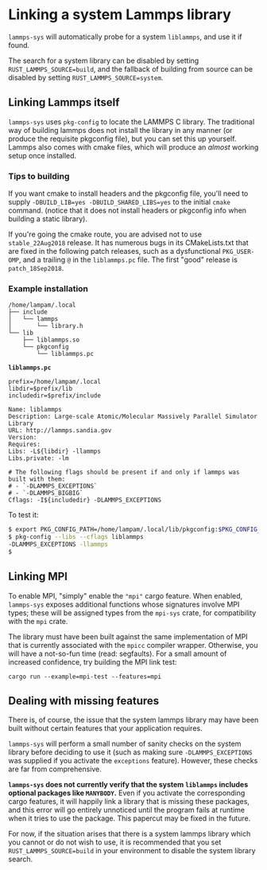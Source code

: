 # Linking a system Lammps library

`lammps-sys` will automatically probe for a system `liblammps`, and use it if found.

The search for a system library can be disabled by setting `RUST_LAMMPS_SOURCE=build`, and the fallback of building from source can be disabled by setting `RUST_LAMMPS_SOURCE=system`.

## Linking Lammps itself

`lammps-sys` uses `pkg-config` to locate the LAMMPS C library.  The traditional way of building lammps does not install the library in any manner (or produce the requisite pkgconfig file), but you can set this up yourself.  Lammps also comes with cmake files, which will produce an *almost* working setup once installed.

### Tips to building

If you want cmake to install headers and the pkgconfig file, you'll need to supply `-DBUILD_LIB=yes -DBUILD_SHARED_LIBS=yes` to the initial `cmake` command. (notice that it does not install headers or pkgconfig info when building a static library).

If you're going the cmake route, you are advised not to use `stable_22Aug2018` release.  It has numerous bugs in its CMakeLists.txt that are fixed in the following patch releases, such as a dysfunctional `PKG_USER-OMP`, and a trailing `@` in the `liblammps.pc` file.  The first "good" release is `patch_18Sep2018`.

### Example installation

```
/home/lampam/.local
├── include
│   └── lammps
│       └── library.h
└── lib
    ├── liblammps.so
    └── pkgconfig
        └── liblammps.pc
```

**`liblammps.pc`**
```
prefix=/home/lampam/.local
libdir=$prefix/lib
includedir=$prefix/include

Name: liblammps
Description: Large-scale Atomic/Molecular Massively Parallel Simulator Library
URL: http://lammps.sandia.gov
Version:
Requires:
Libs: -L${libdir} -llammps
Libs.private: -lm

# The following flags should be present if and only if lammps was built with them:
# - `-DLAMMPS_EXCEPTIONS`
# - `-DLAMMPS_BIGBIG`
Cflags: -I${includedir} -DLAMMPS_EXCEPTIONS
```

To test it:

```sh
$ export PKG_CONFIG_PATH=/home/lampam/.local/lib/pkgconfig:$PKG_CONFIG_PATH
$ pkg-config --libs --cflags liblammps
-DLAMMPS_EXCEPTIONS -llammps
$
```

## Linking MPI

To enable MPI, "simply" enable the `"mpi"` cargo feature.  When enabled, `lammps-sys` exposes additional functions whose signatures involve MPI types; these will be assigned types from the `mpi-sys` crate, for compatibility with the `mpi` crate.

The library must have been built against the same implementation of MPI that is currently associated with the `mpicc` compiler wrapper.  Otherwise, you will have a not-so-fun time (read: segfaults).  For a small amount of increased confidence, try building the MPI link test:

```
cargo run --example=mpi-test --features=mpi
```

## Dealing with missing features

There is, of course, the issue that the system lammps library may have been built without certain features that your application requires.

`lammps-sys` will perform a small number of sanity checks on the system library before deciding to use it (such as making sure `-DLAMMPS_EXCEPTIONS` was supplied if you activate the `exceptions` feature).  However, these checks are far from comprehensive.

**`lammps-sys` does not currently verify that the system `liblammps` includes optional packages like `MANYBODY`.**  Even if you activate the corresponding cargo features, it will happily link a library that is missing these packages, and this error will go entirely unnoticed until the program fails at runtime when it tries to use the package.  This papercut may be fixed in the future.

For now, if the situation arises that there is a system lammps library which you cannot or do not wish to use, it is recommended that you set `RUST_LAMMPS_SOURCE=build` in your environment to disable the system library search.
